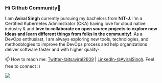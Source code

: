 ### Hi Github Community👋
I am **Aviral Singh** currently pursuing my bachelors from **NIT-J**. I'm a Certified Kubernetes Administrator (CKA) having love for cloud native industry & and **love to collaborate on open source projects to explore new ideas and learn different things from folks in the community!**. As a DevOps enthusiast, I am always exploring new tools, technologies, and methodologies to improve the DevOps process and help organizations deliver software faster and with higher quality-

📫 How to reach me: [Twitter-@itsaviral2609](https://twitter.com/itsaviral2609) | 
[LinkedIn-@AviralSingh](https://www.linkedin.com/in/aviral-singh-a7ab30229/). Feel free to connect :)

<img 
   src="https://github-readme-stats.vercel.app/api?username=itsaviral2609&show_icons=true&theme=tokyonight" 
/>
<!--
**itsaviral2609/itsaviral2609** is a ✨ _special_ ✨ repository because its `README.md` (this file) appears on your GitHub profile.

Here are some ideas to get you started:

- 🔭 I’m currently working on ...
- 🌱 I’m currently learning ...
- 👯 I’m looking to collaborate on ...
- 🤔 I’m looking for help with ...
- 💬 Ask me about ...
- 📫 How to reach me: ...
- 😄 Pronouns: ...
- ⚡ Fun fact: ...
-->
